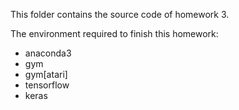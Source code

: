 This folder contains the source code of homework 3. 

The environment required to finish this homework:
- anaconda3
- gym
- gym[atari]
- tensorflow
- keras
